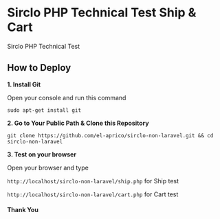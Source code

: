 # Sirclo PHP Technical Test Ship & Cart
Sirclo PHP Technical Test

## How to Deploy
__1. Install Git__

Open your console and run this command
```console
sudo apt-get install git
```
__2. Go to Your Public Path & Clone this Repository__
```console
git clone https://github.com/el-aprico/sirclo-non-laravel.git && cd sirclo-non-laravel
```
__3. Test on your browser__

Open your browser and type 

`http://localhost/sirclo-non-laravel/ship.php` for Ship test

`http://localhost/sirclo-non-laravel/cart.php` for Cart test

#### Thank You

